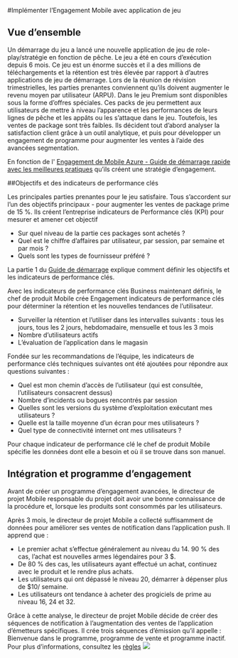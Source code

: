 <properties 
    pageTitle="Mise en œuvre de Azure Mobile Engagement pour l’application de jeu"
    description="Scénario d’application pour implémenter Azure Mobile Engagement de jeu" 
    services="mobile-engagement" 
    documentationCenter="mobile" 
    authors="piyushjo"
    manager="dwrede"
    editor=""/>

<tags
    ms.service="mobile-engagement"
    ms.devlang="na"
    ms.topic="article"
    ms.tgt_pltfrm="mobile-multiple"
    ms.workload="mobile" 
    ms.date="08/19/2016"
    ms.author="piyushjo"/>

#<a name="implement-mobile-engagement-with-gaming-app"></a>Implémenter l’Engagement Mobile avec application de jeu

## <a name="overview"></a>Vue d’ensemble

Un démarrage du jeu a lancé une nouvelle application de jeu de role-play/stratégie en fonction de pêche. Le jeu a été en cours d’exécution depuis 6 mois. Ce jeu est un énorme succès et il a des millions de téléchargements et la rétention est très élevée par rapport à d’autres applications de jeu de démarrage. Lors de la réunion de révision trimestrielles, les parties prenantes conviennent qu’ils doivent augmenter le revenu moyen par utilisateur (ARPU). Dans le jeu Premium sont disponibles sous la forme d’offres spéciales. Ces packs de jeu permettent aux utilisateurs de mettre à niveau l’apparence et les performances de leurs lignes de pêche et les appâts ou les s’attaque dans le jeu. Toutefois, les ventes de package sont très faibles. Ils décident tout d’abord analyser la satisfaction client grâce à un outil analytique, et puis pour développer un engagement de programme pour augmenter les ventes à l’aide des avancées segmentation.

En fonction de l' [Engagement de Mobile Azure - Guide de démarrage rapide avec les meilleures pratiques](mobile-engagement-getting-started-best-practices.md) qu’ils créent une stratégie d’engagement.

##<a name="objectives-and-kpis"></a>Objectifs et des indicateurs de performance clés

Les principales parties prenantes pour le jeu satisfaire. Tous s’accordent sur l’un des objectifs principaux - pour augmenter les ventes de package prime de 15 %. Ils créent l’entreprise indicateurs de Performance clés (KPI) pour mesurer et amener cet objectif

* Sur quel niveau de la partie ces packages sont achetés ?
* Quel est le chiffre d’affaires par utilisateur, par session, par semaine et par mois ?
* Quels sont les types de fournisseur préféré ?

La partie 1 du [Guide de démarrage](mobile-engagement-getting-started-best-practices.md) explique comment définir les objectifs et les indicateurs de performance clés. 

Avec les indicateurs de performance clés Business maintenant définis, le chef de produit Mobile crée Engagement indicateurs de performance clés pour déterminer la rétention et les nouvelles tendances de l’utilisateur.

* Surveiller la rétention et l’utiliser dans les intervalles suivants : tous les jours, tous les 2 jours, hebdomadaire, mensuelle et tous les 3 mois
* Nombre d’utilisateurs actifs
* L’évaluation de l’application dans le magasin

Fondée sur les recommandations de l’équipe, les indicateurs de performance clés techniques suivantes ont été ajoutées pour répondre aux questions suivantes :

* Quel est mon chemin d’accès de l’utilisateur (qui est consultée, l’utilisateurs consacrent dessus)
* Nombre d’incidents ou bogues rencontrés par session
* Quelles sont les versions du système d’exploitation exécutant mes utilisateurs ?
* Quelle est la taille moyenne d’un écran pour mes utilisateurs ?
* Quel type de connectivité internet ont mes utilisateurs ?

Pour chaque indicateur de performance clé le chef de produit Mobile spécifie les données dont elle a besoin et où il se trouve dans son manuel.

## <a name="engagement-program-and-integration"></a>Intégration et programme d’engagement

Avant de créer un programme d’engagement avancées, le directeur de projet Mobile responsable du projet doit avoir une bonne connaissance de la procédure et, lorsque les produits sont consommés par les utilisateurs.

Après 3 mois, le directeur de projet Mobile a collecté suffisamment de données pour améliorer ses ventes de notification dans l’application push. Il apprend que :

* Le premier achat s’effectue généralement au niveau du 14. 90 % des cas, l’achat est nouvelles armes légendaires pour 3 $.
* De 80 % des cas, les utilisateurs ayant effectué un achat, continuez avec le produit et le rendre plus achats.
* Les utilisateurs qui ont dépassé le niveau 20, démarrer à dépenser plus de $10/ semaine.
* Les utilisateurs ont tendance à acheter des progiciels de prime au niveau 16, 24 et 32.

Grâce à cette analyse, le directeur de projet Mobile décide de créer des séquences de notification à l’augmentation des ventes de l’application d’émetteurs spécifiques. Il crée trois séquences d’émission qu’il appelle : Bienvenue dans le programme, programme de vente et programme inactif. Pour plus d’informations, consultez les [règles](https://github.com/Azure/azure-mobile-engagement-samples/tree/master/Playbooks)
    ![][1]

<!--Image references-->

[1]: ./media/mobile-engagement-game-scenario/notification-scenario.png

<!--Link references-->
